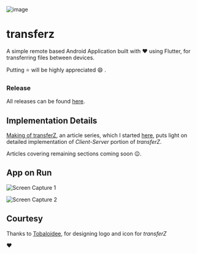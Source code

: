 ![image](/logo/logotype-horizontal.png)

# transferz

A simple remote based Android Application built with :heart: using Flutter, for transferring files between devices.

Putting :star: will be highly appreciated :smile: .

### Release
All releases can be found [here](https://github.com/itzmeanjan/transferZ/releases).

## Implementation Details

[Making of transferZ](https://dev.to/itzmeanjan/making-of-transferz-part-1-n-3mjf), an article series, which I started [here](https://dev.to/itzmeanjan), puts light on detailed implementation of *Client-Server* portion of *transferZ*.


Articles covering remaining sections coming soon :wink:. 

## App on Run

![Screen Capture 1](screenCaptures/Screenshot_20190520-182133.png)

![Screen Capture 2](screenCaptures/Screenshot_20190520-182008.png)

## Courtesy

Thanks to [Tobaloidee](https://github.com/Tobaloidee), for designing logo and icon for *transferZ* 

:heart:
